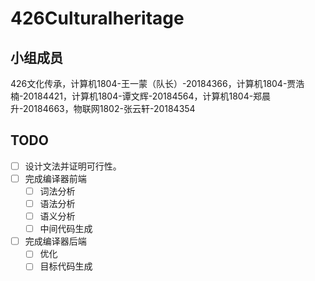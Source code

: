 # 426Culturalheritage
## 小组成员
426文化传承，计算机1804-王一蒙（队长）-20184366，计算机1804-贾浩楠-20184421，计算机1804-谭文辉-20184564，计算机1804-郑晨升-20184663，物联网1802-张云轩-20184354
## TODO
- [ ] 设计文法并证明可行性。
- [ ] 完成编译器前端
  - [ ] 词法分析
  - [ ] 语法分析
  - [ ] 语义分析
  - [ ] 中间代码生成 
- [ ] 完成编译器后端
  - [ ] 优化
  - [ ] 目标代码生成 
